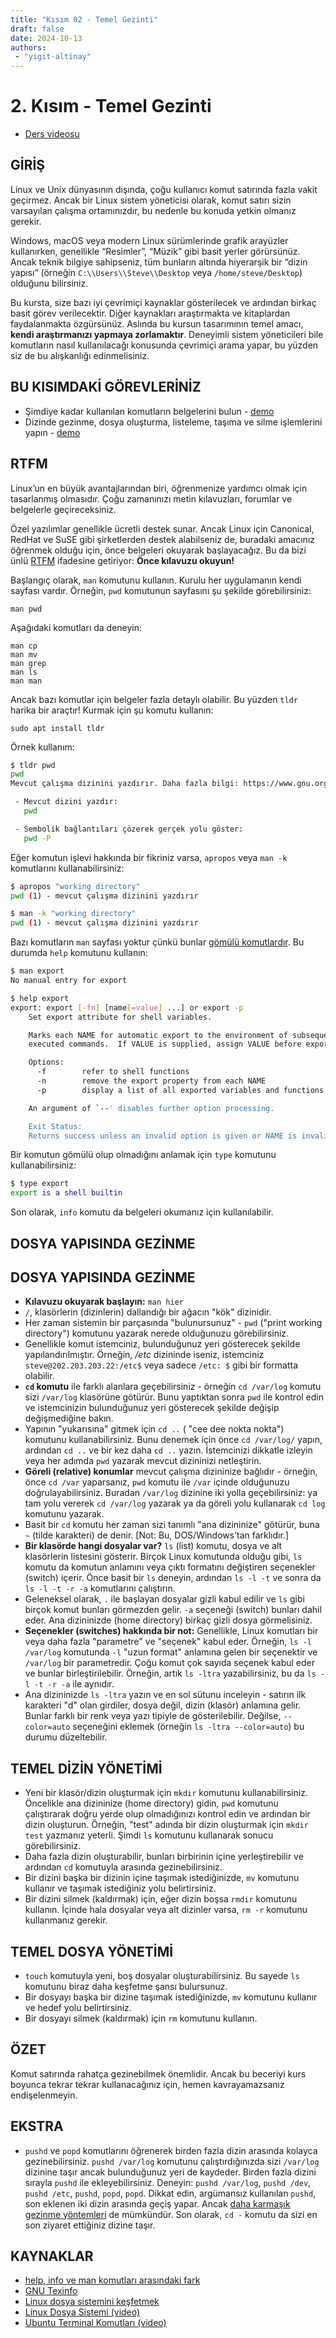 ```yaml
---
title: "Kısım 02 - Temel Gezinti"
draft: false
date: 2024-10-13
authors:
 - "yigit-altinay"
---
```


# 2. Kısım - Temel Gezinti

* [Ders videosu](https://youtu.be/x_VBskTUzxg)

## GİRİŞ

Linux ve Unix dünyasının dışında, çoğu kullanıcı komut satırında fazla vakit geçirmez. Ancak bir Linux sistem yöneticisi olarak, komut satırı sizin varsayılan çalışma ortamınızdır, bu nedenle bu konuda yetkin olmanız gerekir.

Windows, macOS veya modern Linux sürümlerinde grafik arayüzler kullanırken, genellikle “Resimler”, “Müzik” gibi basit yerler görürsünüz. Ancak teknik bilgiye sahipseniz, tüm bunların altında hiyerarşik bir “dizin yapısı” (örneğin `C:\\Users\\Steve\\Desktop` veya `/home/steve/Desktop`) olduğunu bilirsiniz.

Bu kursta, size bazı iyi çevrimiçi kaynaklar gösterilecek ve ardından birkaç basit görev verilecektir. Diğer kaynakları araştırmakta ve kitaplardan faydalanmakta özgürsünüz. Aslında bu kursun tasarımının temel amacı, **kendi araştırmanızı yapmaya zorlamaktır**. Deneyimli sistem yöneticileri bile komutların nasıl kullanılacağı konusunda çevrimiçi arama yapar, bu yüzden siz de bu alışkanlığı edinmelisiniz.

## BU KISIMDAKİ GÖREVLERİNİZ

* Şimdiye kadar kullanılan komutların belgelerini bulun - [demo](https://asciinema.org/a/619679)  
* Dizinde gezinme, dosya oluşturma, listeleme, taşıma ve silme işlemlerini yapın - [demo](https://asciinema.org/a/619680)  

## RTFM

Linux’un en büyük avantajlarından biri, öğrenmenize yardımcı olmak için tasarlanmış olmasıdır. Çoğu zamanınızı metin kılavuzları, forumlar ve belgelerle geçireceksiniz.

Özel yazılımlar genellikle ücretli destek sunar. Ancak Linux için Canonical, RedHat ve SuSE gibi şirketlerden destek alabilseniz de, buradaki amacınız öğrenmek olduğu için, önce belgeleri okuyarak başlayacağız. Bu da bizi ünlü [RTFM](https://en.wikipedia.org/wiki/RTFM) ifadesine getiriyor: **Önce kılavuzu okuyun!**

Başlangıç olarak, `man` komutunu kullanın. Kurulu her uygulamanın kendi sayfası vardır. Örneğin, `pwd` komutunun sayfasını şu şekilde görebilirsiniz:

```
man pwd
```

Aşağıdaki komutları da deneyin:

```
man cp
man mv
man grep
man ls
man man
```

Ancak bazı komutlar için belgeler fazla detaylı olabilir. Bu yüzden `tldr` harika bir araçtır! Kurmak için şu komutu kullanın:  

```
sudo apt install tldr
```

Örnek kullanım:  

```bash
$ tldr pwd
pwd  
Mevcut çalışma dizinini yazdırır. Daha fazla bilgi: https://www.gnu.org/software/coreutils/pwd.

 - Mevcut dizini yazdır:
   pwd

 - Sembolik bağlantıları çözerek gerçek yolu göster:
   pwd -P
```

Eğer komutun işlevi hakkında bir fikriniz varsa, `apropos` veya `man -k` komutlarını kullanabilirsiniz:  

```bash
$ apropos "working directory"
pwd (1) - mevcut çalışma dizinini yazdırır

$ man -k "working directory"
pwd (1) - mevcut çalışma dizinini yazdırır
```

Bazı komutların `man` sayfası yoktur çünkü bunlar [gömülü komutlardır](https://www.gnu.org/software/bash/manual/html_node/Shell-Builtin-Commands.html). Bu durumda `help` komutunu kullanın:

```bash
$ man export
No manual entry for export

$ help export
export: export [-fn] [name[=value] ...] or export -p
    Set export attribute for shell variables.

    Marks each NAME for automatic export to the environment of subsequently
    executed commands.  If VALUE is supplied, assign VALUE before exporting.

    Options:
      -f        refer to shell functions
      -n        remove the export property from each NAME
      -p        display a list of all exported variables and functions

    An argument of `--' disables further option processing.

    Exit Status:
    Returns success unless an invalid option is given or NAME is invalid. 
```

Bir komutun gömülü olup olmadığını anlamak için `type` komutunu kullanabilirsiniz:

```bash
$ type export
export is a shell builtin
```

Son olarak, `info` komutu da belgeleri okumanız için kullanılabilir.

## DOSYA YAPISINDA GEZİNME

## DOSYA YAPISINDA GEZİNME

* **Kılavuzu okuyarak başlayın:** `man hier`  
* `/`, klasörlerin (dizinlerin) dallandığı bir ağacın "kök" dizinidir.  
* Her zaman sistemin bir parçasında "bulunursunuz" - `pwd` ("print working directory") komutunu yazarak nerede olduğunuzu görebilirsiniz.  
* Genellikle komut istemciniz, bulunduğunuz yeri gösterecek şekilde yapılandırılmıştır. Örneğin, _/etc_ dizininde iseniz, istemciniz `steve@202.203.203.22:/etc$` veya sadece `/etc: $` gibi bir formatta olabilir.  
* **`cd` komutu** ile farklı alanlara geçebilirsiniz - örneğin `cd /var/log` komutu sizi `/var/log` klasörüne götürür. Bunu yaptıktan sonra `pwd` ile kontrol edin ve istemcinizin bulunduğunuz yeri gösterecek şekilde değişip değişmediğine bakın.  
* Yapının "yukarısına" gitmek için `cd ..` ( "cee dee nokta nokta") komutunu kullanabilirsiniz. Bunu denemek için önce `cd /var/log/` yapın, ardından `cd ..` ve bir kez daha `cd ..` yazın. İstemcinizi dikkatle izleyin veya her adımda `pwd` yazarak mevcut dizininizi netleştirin.  
* **Göreli (relative) konumlar** mevcut çalışma dizininize bağlıdır - örneğin, önce `cd /var` yaparsanız, `pwd` komutu ile `/var` içinde olduğunuzu doğrulayabilirsiniz. Buradan `/var/log` dizinine iki yolla geçebilirsiniz: ya tam yolu vererek `cd /var/log` yazarak ya da göreli yolu kullanarak `cd log` komutunu yazarak.  
* Basit bir `cd` komutu her zaman sizi tanımlı "ana dizininize" götürür, buna `~` (tilde karakteri) de denir. [Not: Bu, DOS/Windows’tan farklıdır.]  
* **Bir klasörde hangi dosyalar var?** `ls` (list) komutu, dosya ve alt klasörlerin listesini gösterir. Birçok Linux komutunda olduğu gibi, `ls` komutu da komutun anlamını veya çıktı formatını değiştiren seçenekler (switch) içerir. Önce basit bir `ls` deneyin, ardından `ls -l -t` ve sonra da `ls -l -t -r -a` komutlarını çalıştırın.  
* Geleneksel olarak, `.` ile başlayan dosyalar gizli kabul edilir ve `ls` gibi birçok komut bunları görmezden gelir. `-a` seçeneği (switch) bunları dahil eder. Ana dizininizde (home directory) birkaç gizli dosya görmelisiniz.  
* **Seçenekler (switches) hakkında bir not:** Genellikle, Linux komutları bir veya daha fazla "parametre" ve "seçenek" kabul eder. Örneğin, `ls -l /var/log` komutunda `-l` "uzun format" anlamına gelen bir seçenektir ve `/var/log` bir parametredir. Çoğu komut çok sayıda seçenek kabul eder ve bunlar birleştirilebilir. Örneğin, artık `ls -ltra` yazabilirsiniz, bu da `ls -l -t -r -a` ile aynıdır.  
* Ana dizininizde `ls -ltra` yazın ve en sol sütunu inceleyin - satırın ilk karakteri "d" olan girdiler, dosya değil, dizin (klasör) anlamına gelir. Bunlar farklı bir renk veya yazı tipiyle de gösterilebilir. Değilse, `--color=auto` seçeneğini eklemek (örneğin `ls -ltra --color=auto`) bu durumu düzeltebilir.

## TEMEL DİZİN YÖNETİMİ

* Yeni bir klasör/dizin oluşturmak için `mkdir` komutunu kullanabilirsiniz. Öncelikle ana dizininize (home directory) gidin, `pwd` komutunu çalıştırarak doğru yerde olup olmadığınızı kontrol edin ve ardından bir dizin oluşturun. Örneğin, "test" adında bir dizin oluşturmak için `mkdir test` yazmanız yeterli. Şimdi `ls` komutunu kullanarak sonucu görebilirsiniz.  
* Daha fazla dizin oluşturabilir, bunları birbirinin içine yerleştirebilir ve ardından `cd` komutuyla arasında gezinebilirsiniz.  
* Bir dizini başka bir dizinin içine taşımak istediğinizde, `mv` komutunu kullanır ve taşımak istediğiniz yolu belirtirsiniz.  
* Bir dizini silmek (kaldırmak) için, eğer dizin boşsa `rmdir` komutunu kullanın. İçinde hala dosyalar veya alt dizinler varsa, `rm -r` komutunu kullanmanız gerekir.  

## TEMEL DOSYA YÖNETİMİ

* `touch` komutuyla yeni, boş dosyalar oluşturabilirsiniz. Bu sayede `ls` komutunu biraz daha keşfetme şansı bulursunuz.  
* Bir dosyayı başka bir dizine taşımak istediğinizde, `mv` komutunu kullanır ve hedef yolu belirtirsiniz.  
* Bir dosyayı silmek (kaldırmak) için `rm` komutunu kullanın.  

## ÖZET

Komut satırında rahatça gezinebilmek önemlidir. Ancak bu beceriyi kurs boyunca tekrar tekrar kullanacağınız için, hemen kavrayamazsanız endişelenmeyin.

## EKSTRA

* `pushd` ve `popd` komutlarını öğrenerek birden fazla dizin arasında kolayca gezinebilirsiniz. `pushd /var/log` komutunu çalıştırdığınızda sizi `/var/log` dizinine taşır ancak bulunduğunuz yeri de kaydeder. Birden fazla dizini sırayla `pushd` ile ekleyebilirsiniz. Deneyin: `pushd /var/log`, `pushd /dev`, `pushd /etc`, `pushd`, `popd`, `popd`. Dikkat edin, argümansız kullanılan `pushd`, son eklenen iki dizin arasında geçiş yapar. Ancak [daha karmaşık gezinme yöntemleri](https://opensource.com/article/19/8/navigating-bash-shell-pushd-popd) de mümkündür. Son olarak, `cd -` komutu da sizi en son ziyaret ettiğiniz dizine taşır.

## KAYNAKLAR

* [help, info ve man komutları arasındaki fark](https://unix.stackexchange.com/questions/19451/difference-between-help-info-and-man-command)  
* [GNU Texinfo](https://www.gnu.org/software/texinfo/)  
* [Linux dosya sistemini keşfetmek](https://www.digitalocean.com/community/tutorials/how-to-use-cd-pwd-and-ls-to-explore-the-file-system-on-a-linux-server)  
* [Linux Dosya Sistemi (video)](https://www.youtube.com/watch?v=2qQTXp4rBEE)  
* [Ubuntu Terminal Komutları (video)](http://www.youtube.com/watch?v=CGBsurVdLGY)  

